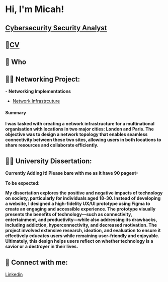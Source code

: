 <h1>Hi, I'm Micah! </h1>
<h2><a href="www.linkedin.com/in/micah-kate-saberola-72ba981a3">Cybersecurity Security Analyst</a></h2>
<h2>🌱<a href= "https://github.com/M0rnIngzTar/micahportfolio">CV</a></h2>
<h2>💬 Who <h2>
<h2>👨‍💻 Networking Project:</h2>
- <b>Networking Implementations</b> 

- [Network Infrastrcuture](https://m0rningztar.github.io/micahportfolio/)
<h4>Summary</h4>
<b>I was tasked with creating a network infrastructure for a multinational organisation with locations in two major cities: London and Paris. The objective was to design a network topology that enables seamless connectivity between these two sites, allowing users in both locations to share resources and collaborate efficiently.</b>

<h2>👨‍💻 University Dissertation:</h2>
<b>Currently Adding it! Please bare with me as it have 90 pages✨</b>

<b>To be expected:</b>

<b>My dissertation explores the positive and negative impacts of technology on society, particularly for individuals aged 18-30. Instead of developing a website, I designed a high-fidelity UX/UI prototype using Figma to create an engaging and accessible experience. The prototype visually presents the benefits of technology—such as connectivity, entertainment, and productivity—while also addressing its drawbacks, including addiction, hyperconnectivity, and decreased motivation. The project involved extensive research, ideation, and evaluation to ensure it effectively educates users while remaining user-friendly and enjoyable. Ultimately, this design helps users reflect on whether technology is a savior or a destroyer in their lives.
</b>




<h2> 🤳 Connect with me:</h2>
<a href="www.linkedin.com/in/micah-kate-saberola-72ba981a3"> Linkedin</a>

<!--
**joshmadakor1/joshmadakor1** is a ✨ _special_ ✨ repository because its `README.md` (this file) appears on your GitHub profile.

Here are some ideas to get you started:

- 🔭 I’m currently working on ...
- 🌱 I’m currently learning ...
- 👯 I’m looking to collaborate on ...
- 🤔 I’m looking for help with ...
- 💬 Ask me about ...
- 📫 How to reach me: ...
- 😄 Pronouns: ...
- ⚡ Fun fact: ...
-->
